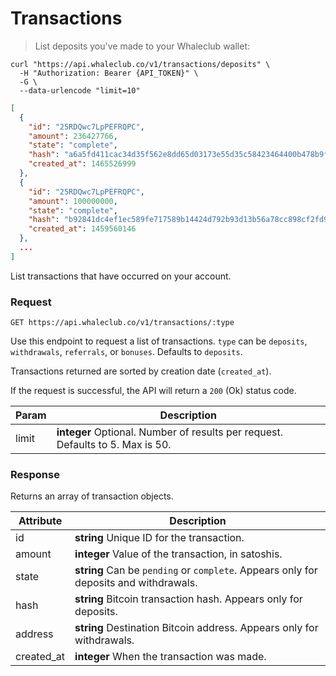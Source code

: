 # Transactions

> List deposits you've made to your Whaleclub wallet:

```shell
curl "https://api.whaleclub.co/v1/transactions/deposits" \
  -H "Authorization: Bearer {API_TOKEN}" \
  -G \
  --data-urlencode "limit=10"
```
```json
[
  {
    "id": "25RDQwc7LpPEFRQPC",
    "amount": 236427766,
    "state": "complete",
    "hash": "a6a5fd411cac34d35f562e8dd65d03173e55d35c58423464400b478b9f408172",
    "created_at": 1465526999
  },
  {
    "id": "25RDQwc7LpPEFRQPC",
    "amount": 100000000,
    "state": "complete",
    "hash": "b92841dc4ef1ec589fe717589b14424d792b93d13b56a78cc898cf2fd90005bf",
    "created_at": 1459560146
  },
  ...
]
```

List transactions that have occurred on your account.

### Request

`GET https://api.whaleclub.co/v1/transactions/:type`

Use this endpoint to request a list of transactions. `type` can be `deposits`, `withdrawals`, `referrals`, or `bonuses`. Defaults to `deposits`.

Transactions returned are sorted by creation date (`created_at`).

If the request is successful, the API will return a `200` (Ok) status code. 

Param | Description
---------- | -------
limit | **integer** Optional. Number of results per request. Defaults to 5. Max is 50.

### Response

Returns an array of transaction objects.

Attribute | Description
---------- | -------
id | **string** Unique ID for the transaction.
amount | **integer** Value of the transaction, in satoshis.
state | **string** Can be `pending` or `complete`. Appears only for deposits and withdrawals.
hash | **string** Bitcoin transaction hash. Appears only for deposits.
address | **string** Destination Bitcoin address. Appears only for withdrawals.
created_at | **integer** When the transaction was made.